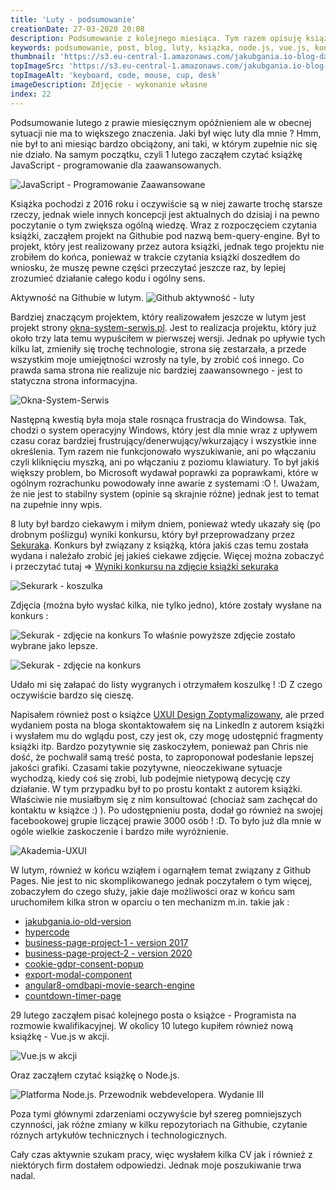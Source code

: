 ```yaml
---
title: 'Luty - podsumowanie'
creationDate: 27-03-2020 20:08
description: Podsumowanie z kolejnego miesiąca. Tym razem opisuję książki jakie czytałem oraz projekty, które ostatnio miałem okazję robić. Wspominam również o konkursie, w którym wygrałem koszulkę Sekuraka.
keywords: podsumowanie, post, blog, luty, książka, node.js, vue.js, konkurs, wygrana
thumbnail: 'https://s3.eu-central-1.amazonaws.com/jakubgania.io-blog-data/27-03-2020-luty-podsumowanie/thumbnail.jpg'
topImageSrc: 'https://s3.eu-central-1.amazonaws.com/jakubgania.io-blog-data/27-03-2020-luty-podsumowanie/top-image.jpg'
topImageAlt: 'keyboard, code, mouse, cup, desk'
imageDescription: Zdjęcie - wykonanie własne
index: 22
---
```


Podsumowanie lutego z prawie miesięcznym opóźnieniem ale w obecnej sytuacji nie ma to większego
znaczenia. Jaki był więc luty dla mnie ? Hmm, nie był to ani miesiąc bardzo obciążony, ani taki, w którym
zupełnie nic się nie działo. Na samym początku, czyli 1 lutego zacząłem czytać książkę JavaScript -
programowanie dla zaawansowanych.

![JavaScript - Programowanie Zaawansowane](https://s3.eu-central-1.amazonaws.com/jakubgania.io-blog-data/27-03-2020-luty-podsumowanie/book-1.jpg)

Książka pochodzi z 2016 roku i oczywiście są w niej zawarte trochę starsze rzeczy, jednak wiele innych
koncepcji jest aktualnych do dzisiaj i na pewno poczytanie o tym zwiększa ogólną wiedzę. Wraz z rozpoczęciem
czytania książki, zacząłem projekt na Githubie pod nazwą bem-query-engine. Był to projekt, który
jest realizowany przez autora książki, jednak tego projektu nie zrobiłem do końca, ponieważ w trakcie
czytania książki doszedłem do wniosku, że muszę pewne części przeczytać jeszcze raz, by lepiej zrozumieć
działanie całego kodu i ogólny sens.

Aktywność na Githubie w lutym.
![Github aktywność - luty](https://s3.eu-central-1.amazonaws.com/jakubgania.io-blog-data/27-03-2020-luty-podsumowanie/github-luty.PNG)

Bardziej znaczącym projektem, który realizowałem jeszcze w lutym jest projekt strony
[okna-system-serwis.pl](https://okna-system-serwis.pl). Jest to realizacja projektu, który już około
trzy lata temu wypuściłem w pierwszej wersji. Jednak po upływie tych kilku lat, zmieniły się trochę
technologie, strona się zestarzała, a przede wszystkim moje umiejętności wzrosły na tyle, by zrobić coś
innego. Co prawda sama strona nie realizuje nic bardziej zaawansownego - jest to statyczna strona
informacyjna.

![Okna-System-Serwis](https://s3.eu-central-1.amazonaws.com/jakubgania.io-blog-data/27-03-2020-luty-podsumowanie/okna-system-serwis.PNG)

Następną kwestią była moja stale rosnąca frustracja do Windowsa. Tak, chodzi o system operacyjny
Windows, który jest dla mnie wraz z upływem czasu coraz bardziej frustrujący/denerwujący/wkurzający
i wszystkie inne określenia. Tym razem nie funkcjonowało wyszukiwanie, ani po włączaniu czyli kliknięciu
myszką, ani po włączaniu z poziomu klawiatury. To był jakiś większy problem, bo Microsoft wydawał
poprawki za poprawkami, które w ogólnym rozrachunku powodowały inne awarie z systemami :O !. Uważam,
że nie jest to stabilny system (opinie są skrajnie różne) jednak jest to temat na zupełnie inny wpis.

8 luty był bardzo ciekawym i miłym dniem, ponieważ wtedy ukazały się (po drobnym poślizgu) wyniki konkursu,
który był przeprowadzany przez [Sekuraka](https://sekurak.pl/konkurs-do-wygrania-czarne-bluzy-t-shirty-sekuraka-swiateczny-kod-rabatowy-na-nasza-ksiazke/).
Konkurs był związany z książką, która jakiś czas temu została wydana i należało zrobić jej jakieś ciekawe
zdjęcie. Więcej można zobaczyć i przeczytać tutaj =>
[Wyniki konkursu na zdjęcie książki sekuraka](https://sekurak.pl/wyniki-konkursu-na-zdjecie-ksiazki-sekuraka/)

![Sekurark - koszulka](https://s3.eu-central-1.amazonaws.com/jakubgania.io-blog-data/27-03-2020-luty-podsumowanie/tshirt-sekurak.jpg)

Zdjęcia (można było wysłać kilka, nie tylko jedno), które zostały wysłane na konkurs :

![Sekurak - zdjęcie na konkurs](https://s3.eu-central-1.amazonaws.com/jakubgania.io-blog-data/27-03-2020-luty-podsumowanie/konkurs-1.jpg)
To właśnie powyższe zdjęcie zostało wybrane jako lepsze.

![Sekurak - zdjęcie na konkurs](https://s3.eu-central-1.amazonaws.com/jakubgania.io-blog-data/27-03-2020-luty-podsumowanie/konkurs-2.jpg)

Udało mi się załapać do listy wygranych i otrzymałem koszulkę ! :D Z czego oczywiście bardzo się cieszę.

Napisałem również post o książce [UXUI Design Zoptymalizowany](/post/15-02-2020-uxui-design-zoptymalizowany),
ale przed wydaniem posta na bloga skontaktowałem się na LinkedIn z autorem książki i wysłałem mu do
wglądu post, czy jest ok, czy mogę udostępnić fragmenty książki itp. Bardzo pozytywnie się zaskoczyłem,
ponieważ pan Chris nie dość, że pochwalił samą treść posta, to zaproponował podesłanie lepszej jakości
grafiki. Czasami takie pozytywne, nieoczekiwane sytuacje wychodzą, kiedy coś się zrobi, lub podejmie
nietypową decycję czy działanie. W tym przypadku był to po prostu kontakt z autorem książki. Właściwie
nie musiałbym się z nim konsultować (chociaż sam zachęcał do kontaktu w książce :) ). Po udostępnieniu
posta, dodał go również na swojej facebookowej grupie liczącej prawie 3000 osób ! :D. To było już dla
mnie w ogóle wielkie zaskoczenie i bardzo miłe wyróżnienie.

![Akademia-UXUI](https://s3.eu-central-1.amazonaws.com/jakubgania.io-blog-data/27-03-2020-luty-podsumowanie/facebook-akademia-uxui.PNG)

W lutym, również w końcu wziąłem i ogarnąłem temat związany z Github Pages. Nie jest to nic skomplikowanego
jednak poczytałem o tym więcej, zobaczyłem do czego służy, jakie daje możliwości oraz w końcu sam
uruchomiłem kilka stron w oparciu o ten mechanizm m.in. takie jak :

- [jakubgania.io-old-version](https://jakubgania.github.io/jakubgania.io-old-version/)
- [hypercode](https://hypercode.it/)
- [business-page-project-1 - version 2017](https://jakubgania.github.io/business-page-project-1/index)
- [business-page-project-2 - version 2020](https://jakubgania.github.io/business-page-project-2)
- [cookie-gdpr-consent-popup](https://jakubgania.github.io/cookie-gdpr-consent-popup/)
- [export-modal-component](https://jakubgania.github.io/shareablee-export-modal-component/)
- [angular8-omdbapi-movie-search-engine](https://jakubgania.github.io/angular8-omdbapi-movie-search-engine)
- [countdown-timer-page](https://jakubgania.github.io/countdown-timer-page/timer)

29 lutego zacząłem pisać kolejnego posta o książce - Programista na rozmowie kwalifikacyjnej. W okolicy
10 lutego kupiłem również nową książkę - Vue.js w akcji.

![Vue.js w akcji](https://s3.eu-central-1.amazonaws.com/jakubgania.io-blog-data/27-03-2020-luty-podsumowanie/book-2.jpg)

Oraz zacząłem czytać książkę o Node.js.

![Platforma Node.js. Przewodnik webdevelopera. Wydanie III](https://s3.eu-central-1.amazonaws.com/jakubgania.io-blog-data/27-03-2020-luty-podsumowanie/book-3.jpg)

Poza tymi głównymi zdarzeniami oczywyście był szereg pomniejszych czynności, jak różne zmiany w kilku
repozytoriach na Githubie, czytanie róznych artykułów technicznych i technologicznych.

Cały czas aktywnie szukam pracy, więc wysłałem kilka CV jak i również z niektórych firm dostałem
odpowiedzi. Jednak moje poszukiwanie trwa nadal.